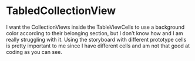 # TabledCollectionView

I want the CollectionViews inside the TableViewCells to use a background color according to their belonging section, but I don’t know how and I am really struggling with it. Using the storyboard with
different prototype cells is pretty important to me since I have different cells and am not that good at coding as you can see.
